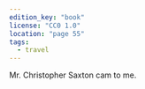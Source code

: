 ```yaml
---
edition_key: "book"
license: "CC0 1.0"
location: "page 55"
tags:
  - travel
---
```

Mr. Christopher
Saxton cam to me.
